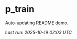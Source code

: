 # p_train

Auto-updating README demo.

<!--START_SECTION:status-->
_Last run: 2025-10-19 02:03 UTC_
<!--END_SECTION:status-->























































































































































































































































































































































































































































































































































































































































































































































































































































































































































































































































































































































































































































































































